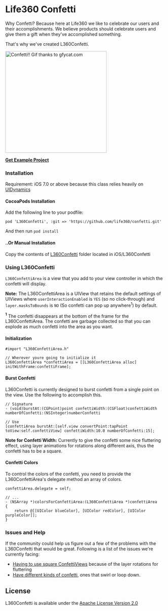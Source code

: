 Life360 Confetti
========
Why Confetti? Because here at Life360 we like to celebrate our users and their accomplishments. We believe products should celebrate users and give them a gift when they've accomplished something. 

That's why we've created L360Confetti.

<img src="/iOS/ConfettiGif.gif" alt="Confetti!! Gif thanks to gfycat.com" width="320px" />

**[Get Example Project](https://github.com/life360/confetti/tree/master/iOS/L360ConfettiExample)**

### Installation 
Requirement: iOS 7.0 or above because this class relies heavily on [UIDynamics](https://developer.apple.com/library/ios/documentation/UIKit/Reference/UIDynamicAnimator_Class)

#### CocoaPods Installation
Add the following line to your podfile:

`pod 'L360Confetti', :git => 'https://github.com/life360/confetti.git'`

And then run `pod install`

#### ..Or Manual Installation
Copy the contents of [L360Confetti](https://github.com/life360/confetti/tree/master/iOS/L360Confetti) folder located in iOS/L360Confetti

### Using L360Confetti
`L360ConfettiArea` is a view that you add to your view controller in which the confetti will display.

**Note:** The L360ConfettiArea is a UIView that retains the default settings of UIViews where `userInteractionEnabled` is `YES` (so no click-through) and `layer.masksToBounds` is `NO` (So confetti can pop up anywhere<sup>1</sup>) by default.

**<sup>1</sup>** The confetti disappears at the bottom of the frame for the L360ConfettiArea. The confetti are garbage collected so that you can explode as much confetti into the area as you want.

#### Initialization
```smalltalk
#import "L360ConfettiArea.h"

// Wherever youre going to initialize it
L360ConfettiArea *confettiArea = [[L360ConfettiArea alloc] initWithFrame:confettiFrame];
```

#### Burst Confetti
L360Confetti is currently designed to burst confetti from a single point on the view. Use the following to accomplish this.

```smalltalk
// Signature
- (void)burstAt:(CGPoint)point confettiWidth:(CGFloat)confettiWidth numberOfConfetti:(NSInteger)numberConfetti

// Use
[confettiArea burstAt:[self.view convertPoint:tapPoint toView:self.confettiView] confettiWidth:10.0 numberOfConfetti:15];
```

**Note for Confetti Width:**
Currently to give the confetti some nice fluttering effect, using layer animations for rotations along different axis, thus the confetti has to be a square.

#### Confetti Colors
To control the colors of the confetti, you need to provide the L360ConfettiArea's delegate method an array of colors.

```smalltalk
confettiArea.delegate = self;

// ...
- (NSArray *)colorsForConfettiArea:(L360ConfettiArea *)confettiArea
{
    return @[[UIColor blueColor], [UIColor redColor], [UIColor purpleColor]];
}
```

### Issues and Help
If the community could help us figure out a few of the problems with the L360Confetti that would be great. Following is a list of the issues we're currently facing:
* [Having to use square ConfettiViews](https://github.com/life360/confetti/issues/2) because of the layer rotations for fluttering
* [Have different kinds of confetti](https://github.com/life360/confetti/issues/4), ones that swirl or loop down.

## License

L360Confetti is available under the [Apache License Version 2.0](https://github.com/life360/confetti/blob/master/iOS/LICENSE.md)
